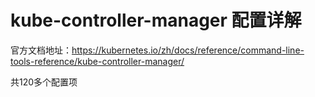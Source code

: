 # kube-controller-manager 配置详解

官方文档地址：https://kubernetes.io/zh/docs/reference/command-line-tools-reference/kube-controller-manager/

共120多个配置项

